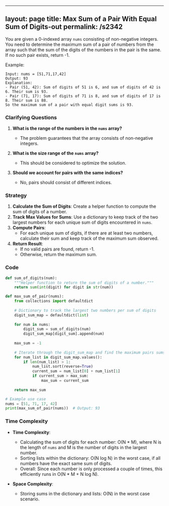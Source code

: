 
---
layout: page
title:  Max Sum of a Pair With Equal Sum of Digits-out
permalink: /s2342
---

You are given a 0-indexed array `nums` consisting of non-negative integers. You need to determine the maximum sum of a pair of numbers from the array such that the sum of the digits of the numbers in the pair is the same. If no such pair exists, return -1.

Example:
```
Input: nums = [51,71,17,42]
Output: 93
Explanation:
- Pair (51, 42): Sum of digits of 51 is 6, and sum of digits of 42 is 6. Their sum is 93.
- Pair (71, 17): Sum of digits of 71 is 8, and sum of digits of 17 is 8. Their sum is 88.
So the maximum sum of a pair with equal digit sums is 93.
```

### Clarifying Questions

1. **What is the range of the numbers in the `nums` array?**
   - The problem guarantees that the array consists of non-negative integers.

2. **What is the size range of the `nums` array?**
   - This should be considered to optimize the solution.

3. **Should we account for pairs with the same indices?**
   - No, pairs should consist of different indices.

### Strategy

1. **Calculate the Sum of Digits**: Create a helper function to compute the sum of digits of a number.
2. **Track Max Values for Sums**: Use a dictionary to keep track of the two largest numbers for each unique sum of digits encountered in `nums`.
3. **Compute Pairs**:
   - For each unique sum of digits, if there are at least two numbers, calculate their sum and keep track of the maximum sum observed.
4. **Return Result**:
   - If no valid pairs are found, return -1.
   - Otherwise, return the maximum sum.

### Code

```python
def sum_of_digits(num):
    """Helper function to return the sum of digits of a number."""
    return sum(int(digit) for digit in str(num))

def max_sum_of_pair(nums):
    from collections import defaultdict
    
    # Dictionary to track the largest two numbers per sum of digits
    digit_sum_map = defaultdict(list)
    
    for num in nums:
        digit_sum = sum_of_digits(num)
        digit_sum_map[digit_sum].append(num)
        
    max_sum = -1
    
    # Iterate through the digit_sum_map and find the maximum pairs sums
    for num_list in digit_sum_map.values():
        if len(num_list) > 1:
            num_list.sort(reverse=True)
            current_sum = num_list[0] + num_list[1]
            if current_sum > max_sum:
                max_sum = current_sum
    
    return max_sum

# Example use case
nums = [51, 71, 17, 42]
print(max_sum_of_pair(nums))  # Output: 93
```

### Time Complexity

- **Time Complexity**: 
  - Calculating the sum of digits for each number: O(N * M), where N is the length of `nums` and M is the number of digits in the largest number.
  - Sorting lists within the dictionary: O(N log N) in the worst case, if all numbers have the exact same sum of digits.
  - Overall: Since each number is only processed a couple of times, this efficiently runs in O(N * M + N log N).

- **Space Complexity**:
  - Storing sums in the dictionary and lists: O(N) in the worst case scenario.
